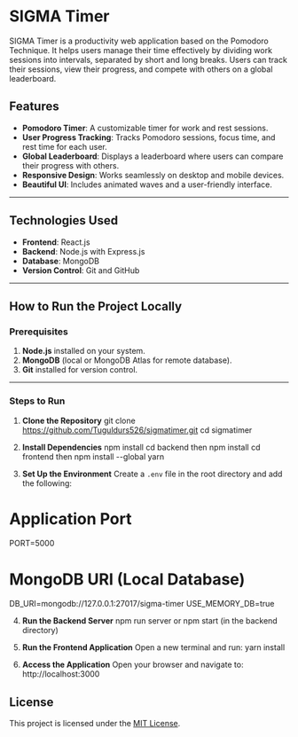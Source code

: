 # **SIGMA Timer**

SIGMA Timer is a productivity web application based on the Pomodoro Technique. It helps users manage their time effectively by dividing work sessions into intervals, separated by short and long breaks. Users can track their sessions, view their progress, and compete with others on a global leaderboard.

## **Features**

- **Pomodoro Timer**: A customizable timer for work and rest sessions.
- **User Progress Tracking**: Tracks Pomodoro sessions, focus time, and rest time for each user.
- **Global Leaderboard**: Displays a leaderboard where users can compare their progress with others.
- **Responsive Design**: Works seamlessly on desktop and mobile devices.
- **Beautiful UI**: Includes animated waves and a user-friendly interface.

---

## **Technologies Used**

- **Frontend**: React.js
- **Backend**: Node.js with Express.js
- **Database**: MongoDB
- **Version Control**: Git and GitHub

---

## **How to Run the Project Locally**

### **Prerequisites**
1. **Node.js** installed on your system.
2. **MongoDB** (local or MongoDB Atlas for remote database).
3. **Git** installed for version control.

---

### **Steps to Run**

1. **Clone the Repository**
git clone https://github.com/Tuguldurs526/sigmatimer.git cd sigmatimer

2. **Install Dependencies**
npm install
cd backend  then npm install
cd frontend then npm install --global yarn

4. **Set Up the Environment**
Create a `.env` file in the root directory and add the following:
# Application Port
PORT=5000
# MongoDB URI (Local Database)
DB_URI=mongodb://127.0.0.1:27017/sigma-timer
USE_MEMORY_DB=true


4. **Run the Backend Server**
npm run server or npm start (in the backend directory)


5. **Run the Frontend Application**
Open a new terminal and run:
yarn install

6. **Access the Application**
Open your browser and navigate to:
http://localhost:3000

## **License**

This project is licensed under the [MIT License](https://opensource.org/licenses/MIT).
